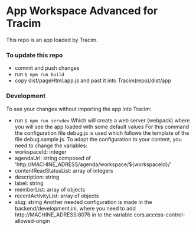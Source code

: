 # App Workspace Advanced for Tracim

This repo is an app loaded by Tracim.

### To update this repo
- commit and push changes
- run `$ npm run build`
- copy dist/pageHtml.app.js and past it into Tracim(repo)/dist/app

### Development
To see your changes without importing the app into Tracim:
- run `$ npm run servdev`
Which will create a web server (webpack) where you will see the app loaded with some default values
For this command the configuration file debug.js is used which follows the template of the file debug.sample.js. To adapt the configuration to your content, you need to change the variables:
 - workspaceId: integer
 - agendaUrl: string composed of 'http://MACHINE_ADRESS/agenda/workspace/${workspaceId}/'
 - contentReadStatusList: array of integers
 - description: string
 - label: string
 - memberList: array of objects
 - recentActivityList: array of objects
 - slug: string
Another needed configuration is made in the backend/development.ini, where you need to add http://MACHINE_ADRESS:8076 in to the variable cors.access-control-allowed-origin
